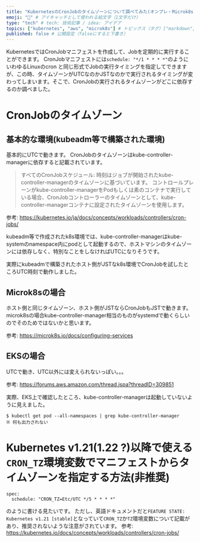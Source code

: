 ```yaml
---
title: "KubernetesのCronJobのタイムゾーンについて調べてみた(オンプレ・Microk8s・EKS)" # 記事のタイトル
emoji: "🐻" # アイキャッチとして使われる絵文字（1文字だけ）
type: "tech" # tech: 技術記事 / idea: アイデア
topics: ["kubernetes", "aws", "microk8s"] # トピックス（タグ）["markdown", "rust", "aws"]のように指定する
published: false # 公開設定（falseにすると下書き）
---
```


KubernetesではCronJobマニフェストを作成して、Jobを定期的に実行することができます。
CronJobマニフェストには`schedule: "*/1 * * * *"`のようにいわゆるLinuxのcron と同じ形式でJobの実行タイミングを指定してできますが、この時、タイムゾーンがUTCなのかJSTなのかで実行されるタイミングが変わってしまいます。そこで、CronJobの実行されるタイムゾーンがどこに依存するのか調べました。

# CronJobのタイムゾーン
## 基本的な環境(kubeadm等で構築された環境)

基本的にUTCで動きます。
CronJobのタイムゾーンはkube-controller-managerに依存すると記載されています。

> すべてのCronJobスケジュール: 時刻はジョブが開始されたkube-controller-managerのタイムゾーンに基づいています。
> コントロールプレーンがkube-controller-managerをPodもしくは素のコンテナで実行している場合、CronJobコントローラーのタイムゾーンとして、kube-controller-managerコンテナに設定されたタイムゾーンを使用します。

参考: https://kubernetes.io/ja/docs/concepts/workloads/controllers/cron-jobs/

kubeadm等で作成されたk8s環境では、kube-controller-managerはkube-systemのnamespace内にpodとして起動するので、ホストマシンのタイムゾーンには依存しなく、特別なことをしなければUTCになりそうです。

実際にkubeadmで構築されたホスト側がJSTなk8s環境でCronJobを試したところUTC時刻で動作しました。

## Microk8sの場合

ホスト側と同じタイムゾーン、ホスト側がJSTならCronJobもJSTで動きます。
microk8sの場合kube-controller-manager相当のものがsystemdで動くらしいのでそのためではないかと思います。

参考: https://microk8s.io/docs/configuring-services


## EKSの場合

UTCで動き、UTC以外には変えられないっぽい。。。

参考: https://forums.aws.amazon.com/thread.jspa?threadID=309851

実際、EKS上で確認したところ、kube-controller-managerは起動していないように見えました。

```
$ kubectl get pod --all-namespaces | grep kube-controller-manager
※ 何も出力されない
```

# Kubernetes v1.21(1.22 ?)以降で使える`CRON_TZ`環境変数でマニフェストからタイムゾーンを指定する方法(非推奨)

```
spec:
  schedule: "CRON_TZ=Etc/UTC */5 * * * *"
```

のように書ける見たいです。
ただし、英語ドキュメントだと`FEATURE STATE: Kubernetes v1.21 [stable]`となっていて`CRON_TZ`か`TZ`環境変数について記載があり、推奨されないような注意がされています。
参考: https://kubernetes.io/docs/concepts/workloads/controllers/cron-jobs/
